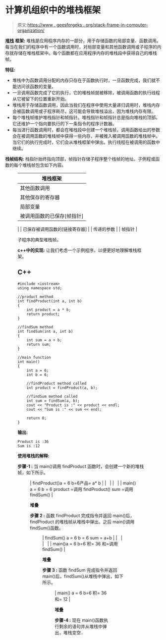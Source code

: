 # 计算机组织中的堆栈框架

> 原文:[https://www . geesforgeks . org/stack-frame-in-computer-organization/](https://www.geeksforgeeks.org/stack-frame-in-computer-organization/)

[**堆栈**](https://www.geeksforgeeks.org/stack-data-structure/) **框架:**
堆栈是应用程序内存的一部分，用于存储函数的局部变量、函数调用。每当在我们的程序中有一个函数调用时，对局部变量和其他函数调用或子程序的内存就存储在堆栈框架中。每个函数都在应用程序内存的堆栈段中获得自己的堆栈帧。

**特征:**

*   堆栈中为函数调用分配的内存只存在于函数执行时，一旦函数完成，我们就不能访问该函数的变量。
*   一旦调用函数完成了它的执行，它的堆栈帧就被移除，被调用函数的执行线程从它被留下的位置重新开始。
*   堆栈用于存储函数调用，因此当我们在程序中使用大量递归调用时，堆栈内存会被函数调用或子程序耗尽，这可能会导致堆栈溢出，因为堆栈内存有限。
*   每个堆栈帧维护堆栈指针和帧指针。堆栈指针和帧指针总是指向堆栈的顶部。它还维护一个指向要执行的下一条指令的程序计数器。
*   每当进行函数调用时，都会在堆栈段中创建一个堆栈帧，调用函数给出的参数会在被调用函数的堆栈帧中获得一些内存，并被推入被调用函数的堆栈帧中。当它们的执行完成时，它们会从堆栈框架中弹出。执行线程在被调用的函数中继续。

**栈帧结构:**
栈指针始终指向顶部，帧指针存储子程序整个栈帧的地址。子例程或函数的每个堆栈帧包含如下内容。

<figure class="table">

| 堆栈框架 |
| --- |
| 其他函数调用 |
| 其他保存的寄存器 |
| 局部变量 |
| 被调用函数的已保存[帧指针]
 |
| 已保存被调用函数的[链接寄存器]
 |
| 传递的参数 |
| 帧指针 |

子程序的典型堆栈帧。

**c++中的实现:**
让我们考虑一个示例程序，以便更好地理解堆栈框架。

## C++

```
#include <iostream>
using namespace std;

//product method
int findProduct(int a, int b)
{
    int product = a * b;
    return product;
}

//findSum method
int findSum(int a, int b)
{
    int sum = a + b;
    return sum;
}

//main function
int main()
{
    int a = 6;
    int b = 6;

    //findProduct method called
    int product = findProduct(a, b);

    //findSum method called
    int sum = findSum(a, b);
    cout << "Product is :" << product << endl;
    cout << "Sum is :" << sum << endl;

    return 0;
}
```

**输出:**

```
Product is :36
Sum is :12
```

**使用堆栈的解释:**

**步骤-1 :**
当 main()调用 findProduct 函数时，会创建一个新的堆栈帧，如下所示。

<figure class="table">

| findProduct()a = 6
b=6产品= a* b |
|   |
|   |
| main()
a = 6
b = 6
product =调用 findProduct()
sum =调用 findSum() |

**堆叠**

**步骤 2 :**
函数 findProduct 完成指令并返回 main()后，findProduct 的堆栈帧从堆栈中弹出。之后 main()调用 findSum()函数。

<figure class="table">

| findSum()
a = 6
b = 6
sum = a+b |
|   |
|   |
| main()a = 6
b=6
积= 36
和=调用 findSum() |

**堆叠**

**步骤 3 :**
函数 findSum 完成指令并返回 main()后，findSum()从堆栈中弹出，如下所示。

<figure class="table">

| main()
a = 6
b=6
积= 36
和= 12 |

**堆叠**

**步骤-4 :**
现在 main()函数执行剩余的语句并从堆栈中弹出，堆栈变空..

</figure>

</figure>

</figure>

</figure>